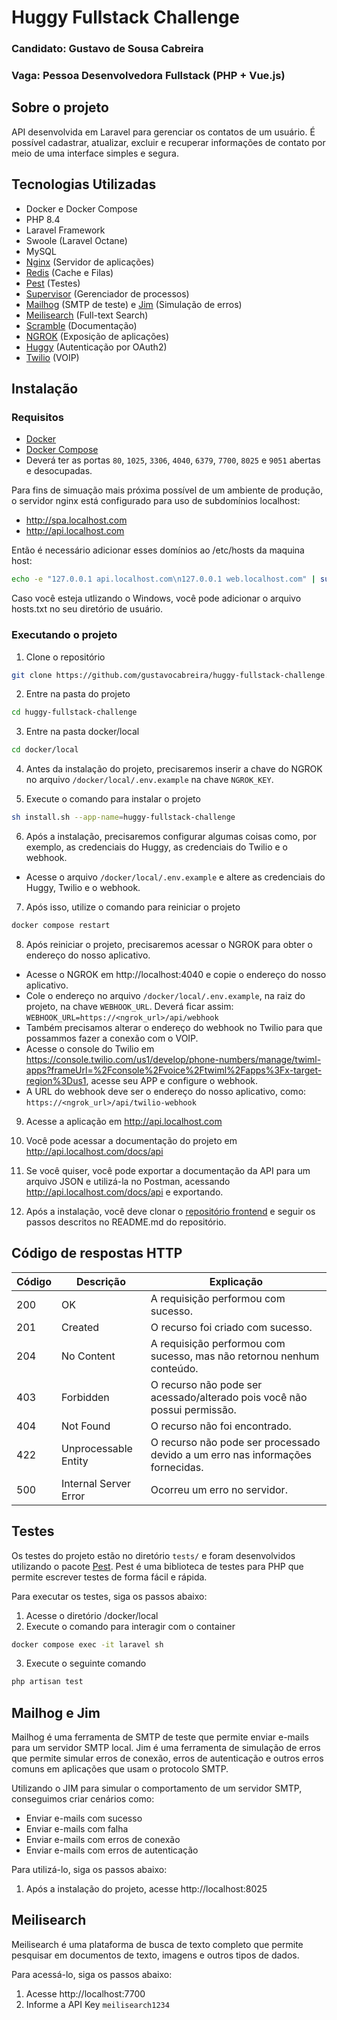# Huggy Fullstack Challenge

### Candidato: Gustavo de Sousa Cabreira
### Vaga: Pessoa Desenvolvedora Fullstack (PHP + Vue.js)

## Sobre o projeto

API desenvolvida em Laravel para gerenciar os contatos de um usuário. É possível cadastrar, atualizar, excluir e recuperar informações de contato por meio de uma interface simples e segura.

## Tecnologias Utilizadas

- Docker e Docker Compose
- PHP 8.4
- Laravel Framework
- Swoole (Laravel Octane)
- MySQL
- [Nginx](https://www.nginx.com/) (Servidor de aplicações)
- [Redis](https://redis.io/) (Cache e Filas)
- [Pest](https://pestphp.com/) (Testes)
- [Supervisor](https://github.com/ochinchina/supervisord) (Gerenciador de processos)
- [Mailhog](https://github.com/mailhog/MailHog) (SMTP de teste) e [Jim](https://github.com/mailhog/MailHog/blob/master/docs/JIM.md) (Simulação de erros)
- [Meilisearch](https://www.meilisearch.com/) (Full-text Search)
- [Scramble](https://scramble.dedoc.co/) (Documentação)
- [NGROK](https://ngrok.com/) (Exposição de aplicações)
- [Huggy](https://www.huggy.io/pt-br) (Autenticação por OAuth2)
- [Twilio](https://www.twilio.com/) (VOIP)

## Instalação

### Requisitos

- [Docker](https://docs.docker.com/engine/install/)
- [Docker Compose](https://docs.docker.com/compose/install/)
- Deverá ter as portas `80`, `1025`, `3306`, `4040`, `6379`, `7700`, `8025` e `9051` abertas e desocupadas.

Para fins de simuação mais próxima possível de um ambiente de produção, o servidor nginx está configurado para uso de subdomínios localhost:

- http://spa.localhost.com
- http://api.localhost.com

Então é necessário adicionar esses domínios ao /etc/hosts da maquina host:

```bash
echo -e "127.0.0.1 api.localhost.com\n127.0.0.1 web.localhost.com" | sudo tee -a /etc/hosts
```

Caso você esteja utlizando o Windows, você pode adicionar o arquivo hosts.txt no seu diretório de usuário.

### Executando o projeto

1. Clone o repositório

```bash
git clone https://github.com/gustavocabreira/huggy-fullstack-challenge.git
```

2. Entre na pasta do projeto

```bash
cd huggy-fullstack-challenge
```

3. Entre na pasta docker/local

```bash
cd docker/local
```
4. Antes da instalação do projeto, precisaremos inserir a chave do NGROK no arquivo `/docker/local/.env.example` na chave `NGROK_KEY`.

5. Execute o comando para instalar o projeto

```bash
sh install.sh --app-name=huggy-fullstack-challenge
```

6. Após a instalação, precisaremos configurar algumas coisas como, por exemplo, as credenciais do Huggy, as credenciais do Twilio e o webhook.
- Acesse o arquivo `/docker/local/.env.example` e altere as credenciais do Huggy, Twilio e o webhook.

7. Após isso, utilize o comando para reiniciar o projeto

```bash
docker compose restart
```

8. Após reiniciar o projeto, precisaremos acessar o NGROK para obter o endereço do nosso aplicativo.
- Acesse o NGROK em http://localhost:4040 e copie o endereço do nosso aplicativo.
- Cole o endereço no arquivo `/docker/local/.env.example`, na raiz do projeto, na chave `WEBHOOK_URL`. Deverá ficar assim: `WEBHOOK_URL=https://<ngrok_url>/api/webhook`
- Também precisamos alterar o endereço do webhook no Twilio para que possammos fazer a conexão com o VOIP.
- Acesse o console do Twilio em https://console.twilio.com/us1/develop/phone-numbers/manage/twiml-apps?frameUrl=%2Fconsole%2Fvoice%2Ftwiml%2Fapps%3Fx-target-region%3Dus1, acesse seu APP e configure o webhook.
- A URL do webhook deve ser o endereço do nosso aplicativo, como: `https://<ngrok_url>/api/twilio-webhook`

9. Acesse a aplicação em http://api.localhost.com

10. Você pode acessar a documentação do projeto em http://api.localhost.com/docs/api

11. Se você quiser, você pode exportar a documentação da API para um arquivo JSON e utilizá-la no Postman, acessando http://api.localhost.com/docs/api e exportando.

12. Após a instalação, você deve clonar o [repositório frontend](https://github.com/gustavocabreira/huggy-fullstack-challenge-spa) e seguir os passos descritos no README.md do repositório.

## Código de respostas HTTP

| Código | Descrição             | Explicação                                                                     | 
|--------|-----------------------|--------------------------------------------------------------------------------|
| 200    | OK                    | A requisição performou com sucesso.                                            |
| 201    | Created               | O recurso foi criado com sucesso.                                              |
| 204    | No Content            | A requisição performou com sucesso, mas não retornou nenhum conteúdo.          |
| 403    | Forbidden             | O recurso não pode ser acessado/alterado pois você não possui permissão.       |
| 404    | Not Found             | O recurso não foi encontrado.                                                  |
| 422    | Unprocessable Entity  | O recurso não pode ser processado devido a um erro nas informações fornecidas. |
| 500    | Internal Server Error | Ocorreu um erro no servidor.                                                   |

## Testes

Os testes do projeto estão no diretório `tests/` e foram desenvolvidos utilizando o pacote [Pest](https://pestphp.com/docs/installation).
Pest é uma biblioteca de testes para PHP que permite escrever testes de forma fácil e rápida.

Para executar os testes, siga os passos abaixo:

1. Acesse o diretório /docker/local
2. Execute o comando para interagir com o container

```bash
docker compose exec -it laravel sh
```

3. Execute o seguinte comando

```bash
php artisan test
```

## Mailhog e Jim

Mailhog é uma ferramenta de SMTP de teste que permite enviar e-mails para um servidor SMTP local.
Jim é uma ferramenta de simulação de erros que permite simular erros de conexão, erros de autenticação e outros erros comuns em aplicações que usam o protocolo SMTP.

Utilizando o JIM para simular o comportamento de um servidor SMTP, conseguimos criar cenários como:
- Enviar e-mails com sucesso
- Enviar e-mails com falha
- Enviar e-mails com erros de conexão
- Enviar e-mails com erros de autenticação

Para utilizá-lo, siga os passos abaixo:

1. Após a instalação do projeto, acesse http://localhost:8025

## Meilisearch

Meilisearch é uma plataforma de busca de texto completo que permite pesquisar em documentos de texto, imagens e outros tipos de dados.

Para acessá-lo, siga os passos abaixo:

1. Acesse http://localhost:7700
2. Informe a API Key `meilisearch1234`
